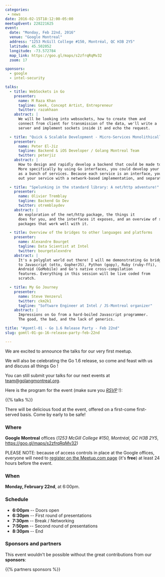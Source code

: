 ```yaml
---
categories:
 - news
date: 2016-02-15T18:12:00-05:00
meetupEvent: 228221625
event:
  date: "Monday, Feb 22nd, 2016"
  venue: "Google Montreal"
  address: "1253 McGill College #150, Montréal, QC H3B 2Y5"
  latitude: 45.502052
  longitude: -73.572784
  map_link: https://goo.gl/maps/s2zfrqRqMv32
  zoom: 17

sponsors:
  - google
  - intel-security

talks:
  - title: WebSockets in Go
    presenter:
      name: M Raza Khan
      tagline: Geek, Concept Artist, Entrepreneur
      twitter: razakhaan
    abstract: |
      We will be looking into websockets, how to create them and
      connect from client for transmission of the data, we'll write a
      server and implement sockets inside it and echo the request.

  - title: "Quick & Scalable Development - Micro-Services Monolithically?"
    presenter:
      name: Peter El-Jiz
      tagline: Backend & iOS Developer / Golang Montreal Team
      twitter: peterjiz
    abstract: |
      How to design and rapidly develop a backend that could be made to scale.
      More specifically by using Go interfaces, you could develop your app monolithically
      as a bunch of services. Because each service is an interface, you could easily swap
      out your service with a network-based implementation, and separate into smaller micro-services.

  - title: "Spelunking in the standard library: A net/http adventure!"
    presenter:
      name: Olivier Tremblay
      tagline: Backend Go Dev
      twitter: otremblaydev
    abstract: |
      An exploration of the net/http package, the things it
      does for you, and the interfaces it exposes, and an overview of some
      packages that work well with it.

  - title: Overview of the bridges to other languages and platforms
    presenter:
      name: Alexandre Bourget
      tagline: Data Scientist at Intel
      twitter: bourgetalexndre
    abstract: |
      It's a polyglot world out there! I will me demonstrating Go bridges
      to Javascript (otto, GopherJS), Python (gopy), Ruby (ruby-ffi),
      Android (GoMobile) and Go's native cross-compilation
      features. Everything in this session will be live coded from
      scratch.

  - title: My Go Journey
    presenter:
      name: Steve Venzerul
      twitter: ckm2k1
      tagline: "Software Engineer at Intel / JS-Montreal organizer"
    abstract: |
      Impressions on Go from a hard-boiled Javascript programmer.
      The good, the bad, and the lack of generics.

title: "#gomtl-01 - Go 1.6 Release Party - Feb 22nd"
slug: gomtl-01-go-16-release-party-feb-22nd

---
```


We are excited to announce the talks for our very first meetup.

We will also be celebrating the Go 1.6 release, so come and feast with
us and discuss all things Go !

You can still submit your talks for our next events at <a
href="mailto:team@golangmontreal.org">team@golangmontreal.org</a>.

Here is the program for the event (make sure you [*RSVP*](http://www.meetup.com/fr-FR/GolangMontreal/events/228221625/) !):

<!--more-->

{{% talks %}}

There will be delicious food at the event, offered on a first-come first-served basis. Come by early to be safe!


### Where

**Google Montreal** offices (_1253 McGill College #150, Montréal, QC H3B 2Y5_, https://goo.gl/maps/s2zfrqRqMv32)

PLEASE NOTE: because of access controls in place at the Google offices, everyone
will need to [register on the Meetup.com page](http://www.meetup.com/fr-FR/GolangMontreal/events/228221625/) (it's **free**) at least 24 hours before the event.


### When

**Monday, February 22nd**, at 6:00pm.


### Schedule

* **6:00pm** -- Doors open
* **6:30pm** -- First round of presentations
* **7:30pm** -- Break / Networking
* **7:50pm** -- Second round of presentations
* **8:30pm** -- End


### Sponsors and partners

This event wouldn't be possible without the great contributions from our **sponsors**:

{{% partners sponsors %}}

<!--We would also like to warmly thank our **partners** for this meetup:-->
